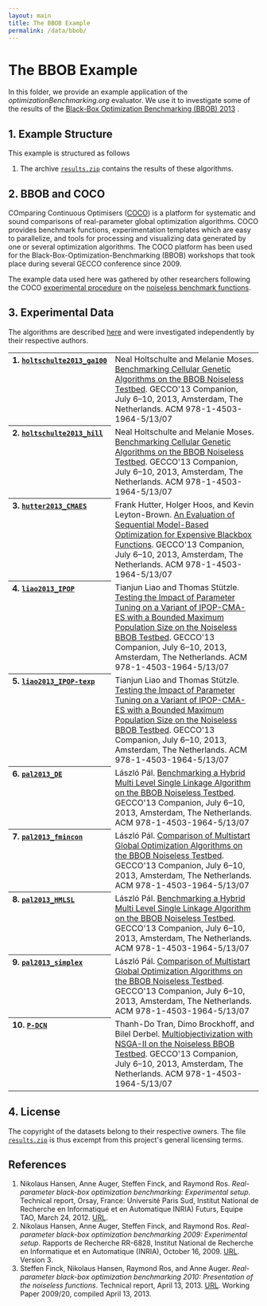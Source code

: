 ```yaml
---
layout: main
title: The BBOB Example
permalink: /data/bbob/
---
```

# The BBOB Example

In this folder, we provide an example application of the *optimizationBenchmarking.org* evaluator. We use it to investigate some of the results of the [Black-Box Optimization Benchmarking (BBOB) 2013](http://coco.gforge.inria.fr/doku.php?id=bbob-2013) .

## 1. Example Structure

This example is structured as follows

1. The archive [`results.zip`](https://raw.githubusercontent.com/optimizationBenchmarking/documentation-examples/master/data/bbob/results.zip) contains the results of these algorithms.

## 2. BBOB and COCO

COmparing Continuous Optimisers ([COCO](http://coco.gforge.inria.fr/doku.php?id=start)) is a platform for systematic and sound comparisons of real-parameter global optimization algorithms. COCO provides benchmark functions, experimentation templates which are easy to parallelize, and tools for processing and visualizing data generated by one or several optimization algorithms. The COCO platform has been used for the Black-Box-Optimization-Benchmarking (BBOB) workshops that took place during several GECCO conference since 2009.

The example data used here was gathered by other researchers following the COCO [experimental procedure](http://coco.lri.fr/BBOB-downloads/download10.0/bbobdocexperiment.pdf) on the [noiseless benchmark functions](http://coco.lri.fr/downloads/download13.09/bbobdocfunctions.pdf).

## 3. Experimental Data

The algorithms are described [here](http://coco.gforge.inria.fr/doku.php?id=bbob-2013-algorithms) and were investigated independently by their respective authors.

<table>
<tr><th style="text-align:left;vertical-align:top">1.&nbsp;<a href="http://coco.gforge.inria.fr/data-archive/2013/GA-100_holtschulte_noiseless.tgz"><code>holtschulte2013_ga100</code></a></th>
<td>
Neal Holtschulte and Melanie Moses.
<a href="http://coco.gforge.inria.fr/lib/exe/fetch.php?media=pdf2013:w0309-holtschulte.pdf">Benchmarking Cellular Genetic Algorithms on the BBOB Noiseless Testbed</a>. GECCO'13 Companion, July 6–10, 2013, Amsterdam, The Netherlands. ACM 978-1-4503-1964-5/13/07</td>
</tr>

<tr><th style="text-align:left;vertical-align:top">2.&nbsp;<a href="http://coco.gforge.inria.fr/data-archive/2013/HILL_holtschulte_noiseless.tgz"><code>holtschulte2013_hill</code></a></th>
<td>
Neal Holtschulte and Melanie Moses.
<a href="http://coco.gforge.inria.fr/lib/exe/fetch.php?media=pdf2013:w0309-holtschulte.pdf">Benchmarking Cellular Genetic Algorithms on the BBOB Noiseless Testbed</a>. GECCO'13 Companion, July 6–10, 2013, Amsterdam, The Netherlands. ACM 978-1-4503-1964-5/13/07</td>
</tr>

<tr><th style="text-align:left;vertical-align:top">3.&nbsp;<a href="http://coco.gforge.inria.fr/data-archive/2013/CMAES_Hutter_hutter_noiseless.tgz"><code>hutter2013_CMAES</code></a></th>
<td>
Frank Hutter, Holger Hoos, and Kevin Leyton-Brown.
<a href="http://coco.gforge.inria.fr/lib/exe/fetch.php?media=pdf2013:w0311-hutter.pdf">An Evaluation of Sequential Model-Based Optimization for Expensive Blackbox Functions</a>. GECCO'13 Companion, July 6–10, 2013, Amsterdam, The Netherlands. ACM 978-1-4503-1964-5/13/07</td>
</tr>

<tr><th style="text-align:left;vertical-align:top">4.&nbsp;<a href="http://coco.gforge.inria.fr/data-archive/2013/IP_liao_noiseless.tgz"><code>liao2013_IPOP</code></a></th>
<td>
Tianjun Liao and Thomas Stützle.
<a href="http://coco.gforge.inria.fr/lib/exe/fetch.php?media=pdf2013:w0305-liao.pdf">Testing the Impact of Parameter Tuning on a Variant of IPOP-CMA-ES with a Bounded Maximum Population Size on the Noiseless BBOB Testbed</a>. GECCO'13 Companion, July 6–10, 2013, Amsterdam, The Netherlands. ACM 978-1-4503-1964-5/13/07</td>
</tr>

<tr><th style="text-align:left;vertical-align:top">5.&nbsp;<a href="http://coco.gforge.inria.fr/data-archive/2013/texp_liao_noiseless.tgz"><code>liao2013_IPOP-texp</code></a></th>
<td>
Tianjun Liao and Thomas Stützle.
<a href="http://coco.gforge.inria.fr/lib/exe/fetch.php?media=pdf2013:w0305-liao.pdf">Testing the Impact of Parameter Tuning on a Variant of IPOP-CMA-ES with a Bounded Maximum Population Size on the Noiseless BBOB Testbed</a>. GECCO'13 Companion, July 6–10, 2013, Amsterdam, The Netherlands. ACM 978-1-4503-1964-5/13/07</td>
</tr>

<tr><th style="text-align:left;vertical-align:top">6.&nbsp;<a href="http://coco.gforge.inria.fr/data-archive/2013/DE_Pal_pal_noiseless.tgz"><code>pal2013_DE</code></a></th>
<td>
László Pál.
<a href="http://coco.gforge.inria.fr/lib/exe/fetch.php?media=pdf2013:w0302-pal.pdf">Benchmarking a Hybrid Multi Level Single Linkage Algorithm on the BBOB Noiseless Testbed</a>. GECCO'13 Companion, July 6–10, 2013, Amsterdam, The Netherlands. ACM 978-1-4503-1964-5/13/07</td>
</tr>

<tr><th style="text-align:left;vertical-align:top">7.&nbsp;<a href="http://coco.gforge.inria.fr/data-archive/2013/fmincon_pal_noiseless.tgz"><code>pal2013_fmincon</code></a></th>
<td>
László Pál.
<a href="http://coco.gforge.inria.fr/lib/exe/fetch.php?media=pdf2013:w0303-pal.pdf">Comparison of Multistart Global Optimization Algorithms on the BBOB Noiseless Testbed</a>. GECCO'13 Companion, July 6–10, 2013, Amsterdam, The Netherlands. ACM 978-1-4503-1964-5/13/07</td>
</tr>

<tr><th style="text-align:left;vertical-align:top">8.&nbsp;<a href="http://coco.gforge.inria.fr/data-archive/2013/HMLSL_pal_noiseless.tgz"><code>pal2013_HMLSL</code></a></th>
<td>
László Pál.
<a href="http://coco.gforge.inria.fr/lib/exe/fetch.php?media=pdf2013:w0302-pal.pdf">Benchmarking a Hybrid Multi Level Single Linkage Algorithm on the BBOB Noiseless Testbed</a>. GECCO'13 Companion, July 6–10, 2013, Amsterdam, The Netherlands. ACM 978-1-4503-1964-5/13/07</td>
</tr>

<tr><th style="text-align:left;vertical-align:top">9.&nbsp;<a href="http://coco.gforge.inria.fr/data-archive/2013/simplex_pal_noiseless.tgz"><code>pal2013_simplex</code></a></th>
<td>
László Pál.
<a href="http://coco.gforge.inria.fr/lib/exe/fetch.php?media=pdf2013:w0303-pal.pdf">Comparison of Multistart Global Optimization Algorithms on the BBOB Noiseless Testbed</a>. GECCO'13 Companion, July 6–10, 2013, Amsterdam, The Netherlands. ACM 978-1-4503-1964-5/13/07</td>
</tr>

<tr><th style="text-align:left;vertical-align:top">10.&nbsp;<a href="http://coco.gforge.inria.fr/data-archive/2013/P-DCN_tran_noiseless.tgz"><code>P-DCN</code></a></th>
<td>
Thanh-Do Tran, Dimo Brockhoff, and Bilel Derbel.
<a href="http://coco.gforge.inria.fr/lib/exe/fetch.php?media=pdf2013:w0312-tran.pdf">Multiobjectivization with NSGA-II on the Noiseless BBOB Testbed</a>. GECCO'13 Companion, July 6–10, 2013, Amsterdam, The Netherlands. ACM 978-1-4503-1964-5/13/07</td>
</tr>

</table>
 

## 4. License

The copyright of the datasets belong to their respective owners. The file [`results.zip`](https://raw.githubusercontent.com/optimizationBenchmarking/documentation-examples/master/data/bbob/results.zip) is thus excempt from this project's general licensing terms.

## References
1. Nikolaus Hansen, Anne Auger, Steffen Finck, and Raymond Ros. *Real-parameter black-box optimization benchmarking: Experimental setup*. Technical report, Orsay, France: Université Paris Sud, Institut National de Recherche en Informatiqué et en Automatique INRIA) Futurs, Equipe TAO, March 24, 2012. [URL](http://coco.lri.fr/BBOB-downloads/download11.05/bbobdocexperiment.pdf).
2. Nikolaus Hansen, Anne Auger, Steffen Finck, and Raymond Ros. *Real-parameter black-box optimization benchmarking 2009: Experimental setup*. Rapports de Recherche RR-6828, Institut National de Recherche en Informatique et en Automatique (INRIA), October 16, 2009. [URL](http://hal.archives-ouvertes.fr/inria-00362649/en/). Version 3.
3. Steffen Finck, Nikolaus Hansen, Raymond Ros, and Anne Auger. *Real-parameter black-box optimization benchmarking 2010: Presentation of the noiseless functions*. Technical report, April 13, 2013. [URL](http://coco.lri.fr/downloads/download13.09/bbobdocfunctions.pdf). Working Paper 2009/20, compiled April 13, 2013.